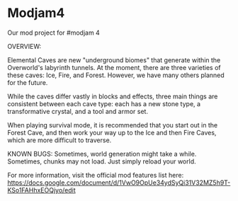 Modjam4
=======

Our mod project for #modjam 4

OVERVIEW:

Elemental Caves are new "underground biomes" that generate within the Overworld's labyrinth tunnels. At the moment, there are three varieties of these caves: Ice, Fire, and Forest. However, we have many others planned for the future.

While the caves differ vastly in blocks and effects, three main things are consistent between each cave type: each has a new stone type, a transformative crystal, and a tool and armor set.

When playing survival mode, it is recommended that you start out in the Forest Cave, and then work your way up to the Ice and then Fire Caves, which are more difficult to traverse.

KNOWN BUGS:
Sometimes, world generation might take a while.
Sometimes, chunks may not load. Just simply reload your world.

For more information, visit the official mod features list here: https://docs.google.com/document/d/1VwO9OpUe34ydSyQi31V32MZ5h9T-KSo1FAHhxEOQjyo/edit

